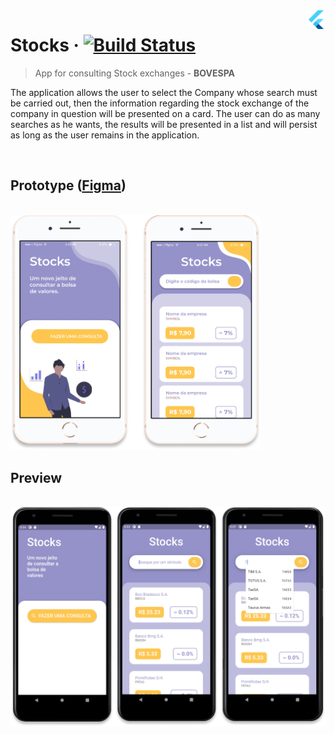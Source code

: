<img src="..\assets\flutter-logo.png" width="30" alt="logo" align="right">

# Stocks &middot; [![Build Status](https://img.shields.io/travis/npm/npm/latest.svg?style=flat-square)](https://travis-ci.org/npm/npm)

> App for consulting Stock exchanges - **BOVESPA**

The application allows the user to select the Company whose search must be carried out, then the information regarding the stock exchange of the company in question will be presented on a card. The user can do as many searches as he wants, the results will be presented in a list and will persist as long as the user remains in the application.

<br>

## **Prototype** ([Figma](https://www.figma.com/file/JUDNuXlKTtZ9VxClA26Ip1/Stocks?node-id=0%3A1))

<br> 
<img src="..\assets\Stocks-Figma.png" width="400" alt="Figma">

## **Preview**

<br> 
<img src="..\assets\Stocks.png" alt="Preview">
